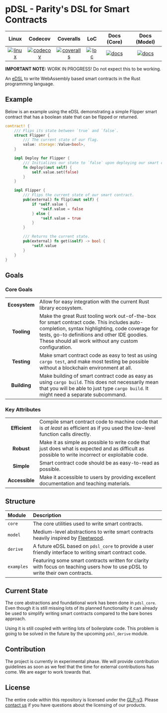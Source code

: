 # pDSL - Parity's DSL for Smart Contracts

| Linux              | Codecov              | Coveralls              | LoC              | Docs (Core)       | Docs (Model)      |
|:------------------:|:--------------------:|:----------------------:|:----------------:|:-----------------:|:-----------------:|
| [![linux][A1]][A2] | [![codecov][C1]][C2] | [![coveralls][D1]][D2] | [![loc][E1]][E2] | [![docs][F1]][F2] | [![docs][G1]][G2] |

[A1]: https://travis-ci.org/Robbepop/pdsl.svg?branch=master
[A2]: https://travis-ci.org/Robbepop/pdsl

[C1]: https://codecov.io/gh/Robbepop/pdsl/branch/master/graph/badge.svg
[C2]: https://codecov.io/gh/Robbepop/pdsl/branch/master

[D1]: https://coveralls.io/repos/github/Robbepop/pdsl/badge.svg?branch=master
[D2]: https://coveralls.io/github/Robbepop/pdsl?branch=master

[E1]: https://tokei.rs/b1/github/Robbepop/pdsl?category=code
[E2]: https://github.com/Aaronepower/tokei#badges

[F1]: https://img.shields.io/badge/docs-nightly-black.svg
[F2]: https://robbepop.github.io/pdsl/pdsl_core/index.html

[G1]: https://img.shields.io/badge/docs-nightly-purple.svg
[G2]: https://robbepop.github.io/pdsl/pdsl_model/index.html

**IMPORTANT NOTE:** WORK IN PROGRESS! Do not expect this to be working.

An [eDSL](https://wiki.haskell.org/Embedded_domain_specific_language) to write WebAssembly based smart contracts in the Rust programming language.

## Example

Below is an example using the eDSL demonstrating a simple Flipper smart contract
that has a boolean state that can be flipped or returned.

```rust
contract! {
    /// Flips its state between `true` and `false`.
    struct Flipper {
        /// The current state of our flag.
        value: storage::Value<bool>,
    }

    impl Deploy for Flipper {
        /// Initializes our state to `false` upon deploying our smart contract.
        fn deploy(&mut self) {
            self.value.set(false)
        }
    }

    impl Flipper {
        /// Flips the current state of our smart contract.
        pub(external) fn flip(&mut self) {
            if *self.value {
                *self.value = false
            } else {
                *self.value = true
            }
        }

        /// Returns the current state.
        pub(external) fn get(&self) -> bool {
            *self.value
        }
    }
}
```

## Goals

### Core Goals

| | |
|:-:|:-|
| **Ecosystem** | Allow for easy integration with the current Rust library ecosystem. |
| **Tooling** | Make the great Rust tooling work out-of-the-box for smart contract code. This includes auto-completion, syntax highlighting, code coverage for tests, go-to definitions and other IDE goodies. These should all work without any custom configuration. |
| **Testing** | Make smart contract code as easy to test as using `cargo test`, and make most testing be possible without a blockchain environment at all. |
| **Building** | Make building of smart contract code as easy as using `cargo build`. This does not necessarily mean that you will be able to just type `cargo build`. It might need a separate subcommand. |

### Key Attributes

| | |
|:-:|:-|
| **Efficient** | Compile smart contract code to machine code that is _at least_ as efficient as if you used the low-level function calls directly. |
| **Robust** | Make it as simple as possible to write code that just does what is expected and as difficult as possible to write incorrect or exploitable code. |
| **Simple** | Smart contract code should be as easy-to-read as possible. |
| **Accessible** | Make it accessible to users by providing excellent documentation and teaching materials. |

## Structure

| Module | Description |
|:-------|:------------|
| `core` | The core utilities used to write smart contracts. |
| `model` | Medium-level abstractions to write smart contracts heavily inspired by [Fleetwood](https://github.com/paritytech/fleetwood). |
| `derive` | A future eDSL based on `pdsl_core` to provide a user friendly interface to writing smart contract code. |
| `examples` | Featuring some smart contracts written for clarity with focus on teaching users how to use pDSL to write their own contracts. |

## Current State

The core abstractions and foundational work has been done in `pdsl_core`.
Even though it is still missing lots of its planned functionality it can already be used to simplify writing smart contracts compared to the bare bones approach.

Using it is still coupled with writing lots of boilerplate code.
This problem is going to be solved in the future by the upcoming `pdsl_derive` module.

## Contribution

The project is currently in experimental phase. We will provide contribution guidelines as soon as we feel that the time for external contributions has come. We are eager to work towards that.

## License

The entire code within this repository is licensed under the [GLP-v3](LICENSE). Please [contact us](https://www.parity.io/contact/) if you have questions about the licensing of our products.
